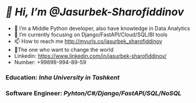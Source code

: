 # *👋 Hi, I’m @Jasurbek-Sharofiddinov*

- 👀 I’m a Middle Python developer, also have knowledge in Data Analytics
- 🌱 I’m currently focusing on Django/FastAPI/Cloud/SQL/BI tools
- 📫 How to reach me http://myurls.co/jasurbek_sharofiddinov
- 🚀The one who want to change the world
-    Linkedin: https://www.linkedin.com/in/jasurbek-sharofiddinov/
-    Number: +99899-994-89-59
### Education: *Inha University in Tashkent*
### Software Engineer: *Pyhton/C#/Django/FastAPI/SQL/NoSQL*
<!---
Jasurbek-Sharofiddinov/Jasurbek-Sharofiddinov is a ✨ special ✨ repository because its `README.md` (this file) appears on your GitHub profile.
You can click the Preview link to take a look at your changes.
--->


